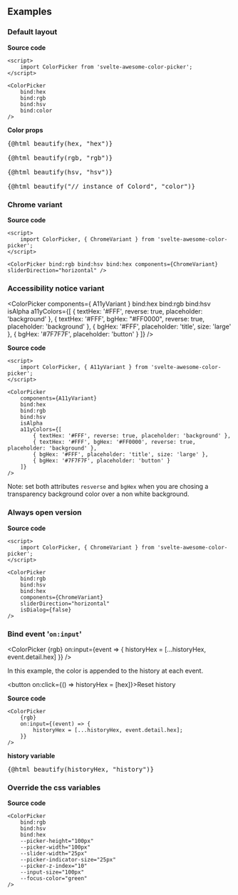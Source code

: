 <!-- README-LESS -->
<script lang="ts">
  import ColorPicker, { ChromeVariant, A11yVariant } from '$lib';
  import { bgColor } from '../store';

  let hex = "#f6f0dc";
  let rgb;
  let hsv;
  let color;
  let historyHex = [];
  $: historyHex = historyHex.length > 8 ? ['...', ...historyHex.slice(Math.max(0, historyHex.length - 8))] : historyHex

  function beautify(object, name) {
    return `<span class="token keyword">let</span> ${name}<span class="token operator"> = </span>` + JSON.stringify(object || {}, null, 2)
    .replace(/("#\w+")/g, '<span class="token string">$1</span>')
    .replace(/("...")/g, '<span class="token string">$1</span>')
    .replace(/:\s(\d+\.?\d*)/g, ': <span class="token keyword">$1</span>')
    .replace(/":/g, '"<span class="token operator">:</span>');
  }

  $: $bgColor = hex;
</script>

## Examples

### Default layout

<ColorPicker bind:hex bind:rgb bind:hsv />

<!-- README-LESS -->
<div class="example-wrapper">
<div class="overflow">
<!-- ~README-LESS -->

**Source code**

<!-- prettier-ignore -->
```svelte
<script>
	import ColorPicker from 'svelte-awesome-color-picker';
</script>

<ColorPicker
	bind:hex
	bind:rgb
	bind:hsv
	bind:color
/>
```

</div>
<div>

**Color props**

<pre class="language-javascript">{@html beautify(hex, "hex")}

{@html beautify(rgb, "rgb")}

{@html beautify(hsv, "hsv")}

{@html beautify("// instance of Colord", "color")}
</pre>

</div>
</div>

### Chrome variant

<ColorPicker bind:rgb bind:hsv bind:hex components={ChromeVariant} sliderDirection="horizontal" />

**Source code**

```svelte
<script>
	import ColorPicker, { ChromeVariant } from 'svelte-awesome-color-picker';
</script>

<ColorPicker bind:rgb bind:hsv bind:hex components={ChromeVariant} sliderDirection="horizontal" />
```

### Accessibility notice variant

<ColorPicker
components={ A11yVariant }
bind:hex
bind:rgb
bind:hsv
isAlpha
a11yColors={[
{ textHex: '#FFF', reverse: true, placeholder: 'background' },
{ textHex: '#FFF', bgHex: "#FF0000", reverse: true, placeholder: 'background' },
{ bgHex: '#FFF', placeholder: 'title', size: 'large' },
{ bgHex: '#7F7F7F', placeholder: 'button' }
]}
/>

**Source code**

```svelte
<script>
	import ColorPicker, { A11yVariant } from 'svelte-awesome-color-picker';
</script>

<ColorPicker
	components={A11yVariant}
	bind:hex
	bind:rgb
	bind:hsv
	isAlpha
	a11yColors={[
		{ textHex: '#FFF', reverse: true, placeholder: 'background' },
		{ textHex: '#FFF', bgHex: '#FF0000', reverse: true, placeholder: 'background' },
		{ bgHex: '#FFF', placeholder: 'title', size: 'large' },
		{ bgHex: '#7F7F7F', placeholder: 'button' }
	]}
/>
```

Note: set both attributes `resverse` and `bgHex` when you are chosing a transparency background color over a non white background.

### Always open version

<div class="example-wrapper">
  <div class="center">
    <ColorPicker bind:rgb bind:hsv bind:hex components={ChromeVariant} sliderDirection="horizontal" isDialog={false} />
  </div>
  <div class="overflow">

**Source code**

<!-- prettier-ignore -->
```svelte
<script>
	import ColorPicker, { ChromeVariant } from 'svelte-awesome-color-picker';
</script>

<ColorPicker
	bind:rgb
	bind:hsv
	bind:hex
	components={ChromeVariant}
	sliderDirection="horizontal"
	isDialog={false}
/>
```

</div>
</div>

### Bind event '`on:input`'

<ColorPicker {rgb} on:input={event => {
historyHex = [...historyHex, event.detail.hex]
}} />

In this example, the color is appended to the history at each event.

<button on:click={() => historyHex = [hex]}>Reset history</button>

<div class="example-wrapper">
<div>

**Source code**

```svelte
<ColorPicker
	{rgb}
	on:input={(event) => {
		historyHex = [...historyHex, event.detail.hex];
	}}
/>
```

</div>
<div class="overflow">

**history variable**

<pre class="language-javascript">{@html beautify(historyHex, "history")}</pre>

</div>
</div>

### Override the css variables

<div class="example-wrapper">
  <div class="center">
	<ColorPicker
		bind:rgb
		bind:hsv
		bind:hex
		--picker-height="100px"
		--picker-width="100px"
		--slider-width="25px"
		--picker-indicator-size="25px"
		--picker-z-index="10"
		--input-size="100px"
		--focus-color="green"
	/>
  </div>
  <div class="overflow">

**Source code**

<!-- prettier-ignore -->
```svelte
<ColorPicker
	bind:rgb
	bind:hsv
	bind:hex
	--picker-height="100px"
	--picker-width="100px"
	--slider-width="25px"
	--picker-indicator-size="25px"
	--picker-z-index="10"
	--input-size="100px"
	--focus-color="green"
/>
```

</div>
</div>
